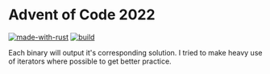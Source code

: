 # Advent of Code 2022
[![made-with-rust](https://img.shields.io/badge/Made%20with-Rust-1f425f.svg)](https://www.rust-lang.org/)
[![build](https://github.com/logankonopatzke/aoc_2022/actions/workflows/rust.yml/badge.svg)](https://github.com/logankonopatzke/aoc_2022/actions/workflows/rust.yml)

Each binary will output it's corresponding solution. I tried to make heavy use of iterators where possible to get better practice.